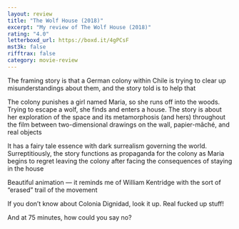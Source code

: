 ```yaml
---
layout: review
title: "The Wolf House (2018)"
excerpt: "My review of The Wolf House (2018)"
rating: "4.0"
letterboxd_url: https://boxd.it/4gPCsF
mst3k: false
rifftrax: false
category: movie-review
---
```


The framing story is that a German colony within Chile is trying to clear up misunderstandings about them, and the story told is to help that

The colony punishes a girl named Maria, so she runs off into the woods. Trying to escape a wolf, she finds and enters a house. The story is about her exploration of the space and its metamorphosis (and hers) throughout the film between two-dimensional drawings on the wall, papier-mâché, and real objects

It has a fairy tale essence with dark surrealism governing the world. Surreptitiously, the story functions as propaganda for the colony as Maria begins to regret leaving the colony after facing the consequences of staying in the house

Beautiful animation — it reminds me of William Kentridge with the sort of “erased” trail of the movement

If you don’t know about Colonia Dignidad, look it up. Real fucked up stuff!

And at 75 minutes, how could you say no?
